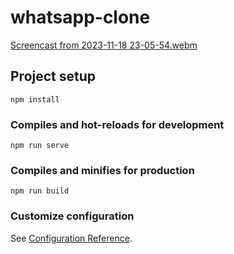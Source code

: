 # whatsapp-clone
[Screencast from 2023-11-18 23-05-54.webm](https://github.com/Morvin-Ian/whatsapp-clone-vue/assets/78966128/112e608a-c32b-477b-a494-7955fce33de0)

## Project setup
```
npm install
```

### Compiles and hot-reloads for development
```
npm run serve
```

### Compiles and minifies for production
```
npm run build
```

### Customize configuration
See [Configuration Reference](https://cli.vuejs.org/config/).
